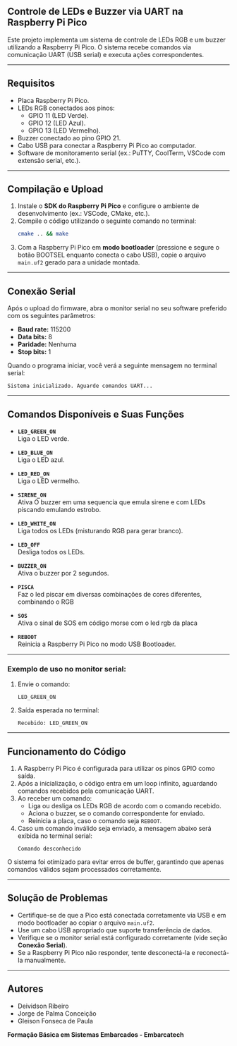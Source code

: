## Controle de LEDs e Buzzer via UART na Raspberry Pi Pico

Este projeto implementa um sistema de controle de LEDs RGB e um buzzer utilizando a Raspberry Pi Pico. O sistema recebe comandos via comunicação UART (USB serial) e executa ações correspondentes.

---

## Requisitos

- Placa Raspberry Pi Pico.
- LEDs RGB conectados aos pinos:
  - GPIO 11 (LED Verde).
  - GPIO 12 (LED Azul).
  - GPIO 13 (LED Vermelho).
- Buzzer conectado ao pino GPIO 21.
- Cabo USB para conectar a Raspberry Pi Pico ao computador.
- Software de monitoramento serial (ex.: PuTTY, CoolTerm, VSCode com extensão serial, etc.).

---

## Compilação e Upload

1. Instale o **SDK do Raspberry Pi Pico** e configure o ambiente de desenvolvimento (ex.: VSCode, CMake, etc.).
2. Compile o código utilizando o seguinte comando no terminal:
   ```bash
   cmake .. && make
   ```
3. Com a Raspberry Pi Pico em **modo bootloader** (pressione e segure o botão BOOTSEL enquanto conecta o cabo USB), copie o arquivo `main.uf2` gerado para a unidade montada.

---

## Conexão Serial

Após o upload do firmware, abra o monitor serial no seu software preferido com os seguintes parâmetros:

- **Baud rate:** 115200  
- **Data bits:** 8  
- **Paridade:** Nenhuma  
- **Stop bits:** 1  

Quando o programa iniciar, você verá a seguinte mensagem no terminal serial:

```
Sistema inicializado. Aguarde comandos UART...
```

---

## Comandos Disponíveis e Suas Funções

- **`LED_GREEN_ON`**  
  Liga o LED verde.

- **`LED_BLUE_ON`**  
  Liga o LED azul.

- **`LED_RED_ON`**  
  Liga o LED vermelho.

- **`SIRENE_ON`**  
  Ativa O buzzer em uma sequencia que emula sirene e com LEDs piscando emulando estrobo.

- **`LED_WHITE_ON`**  
  Liga todos os LEDs (misturando RGB para gerar branco).

- **`LED_OFF`**  
  Desliga todos os LEDs.

- **`BUZZER_ON`**  
  Ativa o buzzer por 2 segundos.

- **`PISCA`**  
  Faz o led piscar em diversas combinações de cores diferentes, combinando o RGB

- **`SOS`**  
  Ativa o sinal de SOS em código morse com o led rgb da placa

- **`REBOOT`**  
  Reinicia a Raspberry Pi Pico no modo USB Bootloader.

---

### Exemplo de uso no monitor serial:
1. Envie o comando:
   ```
   LED_GREEN_ON
   ```
2. Saída esperada no terminal:
   ```
   Recebido: LED_GREEN_ON
   ```

---

## Funcionamento do Código

1. A Raspberry Pi Pico é configurada para utilizar os pinos GPIO como saída.
2. Após a inicialização, o código entra em um loop infinito, aguardando comandos recebidos pela comunicação UART.
3. Ao receber um comando:
   - Liga ou desliga os LEDs RGB de acordo com o comando recebido.
   - Aciona o buzzer, se o comando correspondente for enviado.
   - Reinicia a placa, caso o comando seja `REBOOT`.
4. Caso um comando inválido seja enviado, a mensagem abaixo será exibida no terminal serial:
   ```
   Comando desconhecido
   ```

O sistema foi otimizado para evitar erros de buffer, garantindo que apenas comandos válidos sejam processados corretamente.

---

## Solução de Problemas

- Certifique-se de que a Pico está conectada corretamente via USB e em modo bootloader ao copiar o arquivo `main.uf2`.
- Use um cabo USB apropriado que suporte transferência de dados.
- Verifique se o monitor serial está configurado corretamente (vide seção **Conexão Serial**).
- Se a Raspberry Pi Pico não responder, tente desconectá-la e reconectá-la manualmente.

---

## Autores

- Deividson Ribeiro
- Jorge de Palma Conceição
- Gleison Fonseca de Paula

**Formação Básica em Sistemas Embarcados - Embarcatech**
